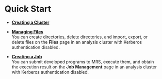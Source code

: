 # Quick Start<a name="EN-US_TOPIC_0125375832"></a>

-   **[Creating a Cluster](creating-a-cluster_quick-start.md)**  

-   **[Managing Files](managing-files.md)**  
You can create directories, delete directories, and import, export, or delete files on the  **Files**  page in an analysis cluster with Kerberos authentication disabled.
-   **[Creating a Job](creating-a-job.md)**  
You can submit developed programs to MRS, execute them, and obtain the execution result on the  **Job Management**  page in an analysis cluster with Kerberos authentication disabled.

